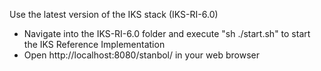 Use the latest version of the IKS stack (IKS-RI-6.0)

* Navigate into the IKS-RI-6.0 folder and execute "sh ./start.sh" to start the IKS Reference Implementation
* Open http://localhost:8080/stanbol/ in your web browser